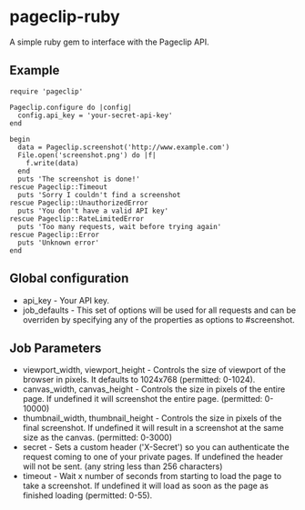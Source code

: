 # pageclip-ruby

A simple ruby gem to interface with the Pageclip API.

## Example

```
require 'pageclip'

Pageclip.configure do |config|
  config.api_key = 'your-secret-api-key'
end

begin
  data = Pageclip.screenshot('http://www.example.com')
  File.open('screenshot.png') do |f|
    f.write(data)
  end
  puts 'The screenshot is done!'
rescue Pageclip::Timeout
  puts 'Sorry I couldn't find a screenshot
rescue Pageclip::UnauthorizedError
  puts 'You don't have a valid API key'
rescue Pageclip::RateLimitedError
  puts 'Too many requests, wait before trying again'
rescue Pageclip::Error
  puts 'Unknown error'
end
```

## Global configuration

 * api_key - Your API key.
 * job_defaults - This set of options will be used for all requests and
   can be overriden by specifying any of the properties as options to
   #screenshot.

## Job Parameters

 * viewport_width, viewport_height - Controls the size of viewport of
   the browser in pixels. It defaults to 1024x768 (permitted: 0-1024).
 * canvas_width, canvas_height - Controls the size in pixels of the
   entire page. If undefined it will screenshot the entire page.
   (permitted: 0-10000)
 * thumbnail_width, thumbnail_height - Controls the size in pixels of the
   final screenshot. If undefined it will result in a screenshot at the
   same size as the canvas. (permitted: 0-3000)
 * secret - Sets a custom header ('X-Secret') so you can authenticate
   the request coming to one of your private pages. If undefined the
   header will not be sent. (any string less than 256 characters)
 * timeout - Wait x number of seconds from starting to load the page to
   take a screenshot. If undefined it will load as soon as the page as
   finished loading (permitted: 0-55).
